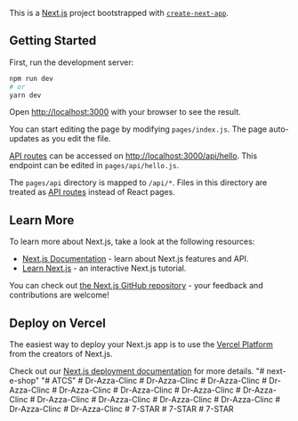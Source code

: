 This is a [Next.js](https://nextjs.org/) project bootstrapped with [`create-next-app`](https://github.com/vercel/next.js/tree/canary/packages/create-next-app).

## Getting Started

First, run the development server:

```bash
npm run dev
# or
yarn dev
```

Open [http://localhost:3000](http://localhost:3000) with your browser to see the result.

You can start editing the page by modifying `pages/index.js`. The page auto-updates as you edit the file.

[API routes](https://nextjs.org/docs/api-routes/introduction) can be accessed on [http://localhost:3000/api/hello](http://localhost:3000/api/hello). This endpoint can be edited in `pages/api/hello.js`.

The `pages/api` directory is mapped to `/api/*`. Files in this directory are treated as [API routes](https://nextjs.org/docs/api-routes/introduction) instead of React pages.

## Learn More

To learn more about Next.js, take a look at the following resources:

- [Next.js Documentation](https://nextjs.org/docs) - learn about Next.js features and API.
- [Learn Next.js](https://nextjs.org/learn) - an interactive Next.js tutorial.

You can check out [the Next.js GitHub repository](https://github.com/vercel/next.js/) - your feedback and contributions are welcome!

## Deploy on Vercel

The easiest way to deploy your Next.js app is to use the [Vercel Platform](https://vercel.com/new?utm_medium=default-template&filter=next.js&utm_source=create-next-app&utm_campaign=create-next-app-readme) from the creators of Next.js.

Check out our [Next.js deployment documentation](https://nextjs.org/docs/deployment) for more details.
"# next-e-shop" 
"# ATCS" 
#   D r - A z z a - C l i n c  
 #   D r - A z z a - C l i n c  
 #   D r - A z z a - C l i n c  
 #   D r - A z z a - C l i n c  
 #   D r - A z z a - C l i n c  
 #   D r - A z z a - C l i n c  
 #   D r - A z z a - C l i n c  
 #   D r - A z z a - C l i n c  
 #   D r - A z z a - C l i n c  
 #   D r - A z z a - C l i n c  
 #   D r - A z z a - C l i n c  
 #   D r - A z z a - C l i n c  
 #   D r - A z z a - C l i n c  
 #   D r - A z z a - C l i n c  
 #   7 - S T A R  
 #   7 - S T A R  
 #   7 - S T A R  
 